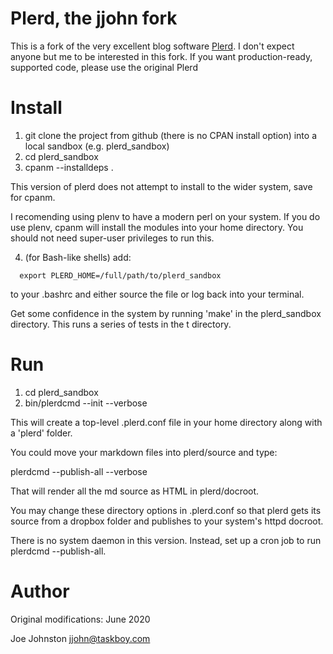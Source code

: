 # Plerd, the jjohn fork

This is a fork of the very excellent blog software [Plerd](https://github.com/jmacdotorg/plerd).  I don't expect anyone but me to be interested in this fork.  If you want production-ready, supported code, please use the original Plerd

# Install

1. git clone the project from github (there is no CPAN install option) into a local sandbox (e.g. plerd_sandbox)
2. cd plerd_sandbox
3. cpanm --installdeps .

This version of plerd does not attempt to install to the wider system, save for cpanm.

I recomending using plenv to have a modern perl on your system.  If you do use plenv, cpanm will install the modules into your home directory.   You should not need super-user privileges to run this.

4. (for Bash-like shells) add:

```
  export PLERD_HOME=/full/path/to/plerd_sandbox
```

to your .bashrc and either source the file or log back into your terminal.

Get some confidence in the system by running 'make' in the plerd_sandbox directory.  This runs a series of tests in the t directory.

# Run

1. cd plerd_sandbox
2. bin/plerdcmd --init --verbose

This will create a top-level .plerd.conf file in your home directory along with a 'plerd' folder.

You could move your markdown files into plerd/source and type:

   plerdcmd --publish-all --verbose

That will render all the md source as HTML in plerd/docroot.

You may change these directory options in .plerd.conf so that plerd gets its source from a dropbox folder and publishes to your system's httpd docroot.

There is no system daemon in this version.  Instead, set up a cron job to run plerdcmd --publish-all.

# Author

Original modifications: June 2020

Joe Johnston <jjohn@taskboy.com>
